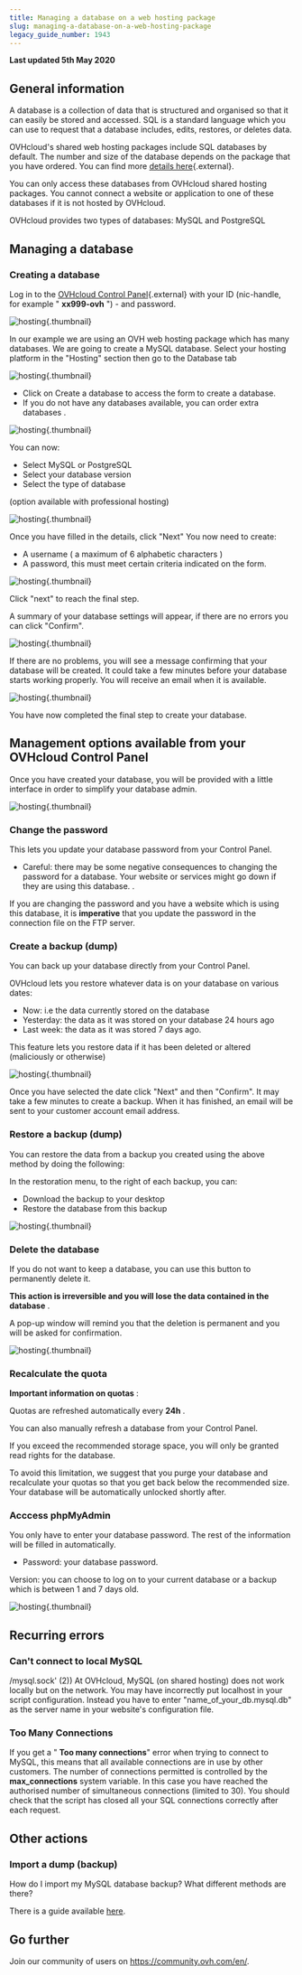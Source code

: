 ```yaml
---
title: Managing a database on a web hosting package
slug: managing-a-database-on-a-web-hosting-package
legacy_guide_number: 1943
---
```


**Last updated 5th May 2020**

## General information

A database is a collection of data that is structured and organised so that it can easily be stored and accessed. SQL is a standard language which you can use to request that a database includes, edits, restores, or deletes data.

OVHcloud's shared web hosting packages include SQL databases by default. The number and size of the database depends on the package that you have ordered. You can find more [details here](https://www.ovhcloud.com/en-au/web-hosting/){.external}.

You can only access these databases from OVHcloud shared hosting packages. You cannot connect a website or application to one of these databases if it is not hosted by OVHcloud.

OVHcloud provides two types of databases: MySQL and PostgreSQL


## Managing a database

### Creating a database
Log in to the [OVHcloud Control Panel](https://ca.ovh.com/auth/?action=gotomanager&from=https://www.ovh.com.au/&ovhSubsidiary=au){.external} with your ID (nic-handle, for example " **xx999-ovh** ") - and password.


![hosting](images/3035.png){.thumbnail}

In our example we are using an OVH web hosting package which has many databases. We are going to create a MySQL database. Select your hosting platform in the "Hosting" section then go to the Database tab


![hosting](images/3854.png){.thumbnail}

- Click on Create a database to access the form to create a database.
- If you do not have any databases available, you can order extra databases .


![hosting](images/3855.png){.thumbnail}

You can now:

- Select MySQL or PostgreSQL
- Select your database version
- Select the type of database

(option available with professional hosting)


![hosting](images/3040.png){.thumbnail}

Once you have filled in the details, click "Next" You now need to create:

- A username ( a maximum of 6 alphabetic characters )
- A password, this must meet certain criteria indicated on the form.


![hosting](images/3041.png){.thumbnail}

Click "next" to reach the final step.

A summary of your database settings will appear, if there are no errors you can click "Confirm".


![hosting](images/3042.png){.thumbnail}

If there are no problems, you will see a message confirming that your database will be created. It could take a few minutes before your database starts working properly. You will receive an email when it is available.


![hosting](images/3043.png){.thumbnail}

You have now completed the final step to create your database.


## Management options available from your OVHcloud Control Panel
Once you have created your database, you will be provided with a little interface in order to simplify your database admin.


![hosting](images/3847.png){.thumbnail}


### Change the password
This lets you update your database password from your Control Panel.

- Careful: there may be some negative consequences to changing the password for a database. Your website or services might go down if they are using this database. .

If you are changing the password and you have a website which is using this database, it is  **imperative**  that you update the password in the connection file on the FTP server.


### Create a backup (dump)
You can back up your database directly from your Control Panel.

OVHcloud lets you restore whatever data is on your database on various dates:

- Now: i.e the data currently stored on the database
- Yesterday: the data as it was stored on your database 24 hours ago
- Last week: the data as it was stored 7 days ago.

This feature lets you restore data if it has been deleted or altered (maliciously or otherwise)


![hosting](images/3045.png){.thumbnail}

Once you have selected the date click "Next" and then "Confirm". It may take a few minutes to create a backup. When it has finished, an email will be sent to your customer account email address.


### Restore a backup (dump)
You can restore the data from a backup you created using the above method by doing the following:

In the restoration menu, to the right of each backup, you can:

- Download the backup to your desktop
- Restore the database from this backup


![hosting](images/3848.png){.thumbnail}


### Delete the database
If you do not want to keep a database, you can use this button to permanently delete it.

**This action is irreversible and you will lose the data contained in the database** .

A pop-up window will remind you that the deletion is permanent and you will be asked for confirmation.


![hosting](images/3046.png){.thumbnail}


### Recalculate the quota
**Important information on quotas** :

Quotas are refreshed automatically every  **24h** .

You can also manually refresh a database from your Control Panel.

If you exceed the recommended storage space, you will only be granted read rights for the database.

To avoid this limitation, we suggest that you purge your database and recalculate your quotas so that you get back below the recommended size. Your database will be automatically unlocked shortly after.


### Acccess phpMyAdmin
You only have to enter your database password. The rest of the information will be filled in automatically.

- Password: your database password.

Version: you can choose to log on to your current database or a backup which is between 1 and 7 days old.


![hosting](images/3047.png){.thumbnail}


## Recurring errors

### Can't connect to local MySQL
/mysql.sock' (2)) At OVHcloud, MySQL (on shared hosting) does not work locally but on the network. You may have incorrectly put localhost in your script configuration. Instead you have to enter "name_of_your_db.mysql.db" as the server name in your website's configuration file.


### Too Many Connections
If you get a " **Too many connections**" error when trying to connect to MySQL, this means that all available connections are in use by other customers. The number of connections permitted is controlled by the  **max_connections**  system variable. In this case you have reached the authorised number of simultaneous connections (limited to 30). You should check that the script has closed all your SQL connections correctly after each request.


## Other actions

### Import a dump (backup)
How do I import my MySQL database backup? What different methods are there?

There is a guide available [here](../web_hosting_guide_to_importing_a_mysql_database/).

## Go further

Join our community of users on <https://community.ovh.com/en/>.
